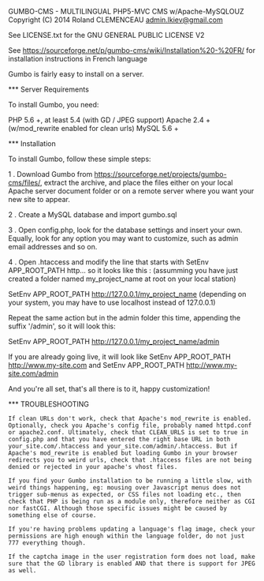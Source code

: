 GUMBO-CMS - MULTILINGUAL PHP5-MVC CMS w/Apache-MySQLOUZ
Copyright (C) 2014 Roland CLEMENCEAU admin.lkiev@gmail.com

See LICENSE.txt for the GNU GENERAL PUBLIC LICENSE V2

See https://sourceforge.net/p/gumbo-cms/wiki/Installation%20-%20FR/ for installation instructions in French language

Gumbo is fairly easy to install on a server.

*** Server Requirements

To install Gumbo, you need:

PHP 5.6 +, at least 5.4 (with GD / JPEG support)
Apache 2.4 + (w/mod_rewrite enabled for clean urls)
MySQL 5.6 +

*** Installation

To install Gumbo, follow these simple steps:

1 . Download Gumbo from https://sourceforge.net/projects/gumbo-cms/files/, extract the archive,
and place the files either on your local Apache server document folder or on a remote server where you want your new site to appear.

2 . Create a MySQL database and import gumbo.sql

3 . Open config.php, look for the database settings and insert your own.
Equally, look for any option you may want to customize, such as admin email addresses and so on.

4 . Open .htaccess and modify the line that starts with SetEnv APP_ROOT_PATH http... so it looks like this :
(assumming you have just created a folder named my_project_name at root on your local station)

SetEnv APP_ROOT_PATH http://127.0.0.1/my_project_name   (depending on your system, you may have to use localhost instead of 127.0.0.1)

Repeat the same action but in the admin folder this time, appending the suffix '/admin', so it will look this:

SetEnv APP_ROOT_PATH http://127.0.0.1/my_project_name/admin

If you are already going live, it will look like SetEnv APP_ROOT_PATH http://www.my-site.com and SetEnv APP_ROOT_PATH http://www.my-site.com/admin

And you're all set, that's all there is to it, happy customization!

*** TROUBLESHOOTING

    If clean URLs don't work, check that Apache's mod_rewrite is enabled. Optionally, check you Apache's config file, probably named httpd.conf or apache2.conf. Ultimately, check that CLEAN_URLS is set to true in config.php and that you have entered the right base URL in both your_site.com/.htaccess and your_site.com/admin/.htaccess. But if Apache's mod_rewrite is enabled but loading Gumbo in your browser redirects you to weird urls, check that .htaccess files are not being denied or rejected in your apache's vhost files.

    If you find your Gumbo installation to be running a little slow, with weird things happening, eg: mousing over Javascript menus does not trigger sub-menus as expected, or CSS files not loading etc., then check that PHP is being run as a module only, therefore neither as CGI nor fastCGI. Although those specific issues might be caused by something else of course.

    If you're having problems updating a language's flag image, check your permissions are high enough within the language folder, do not just 777 everything though.

    If the captcha image in the user registration form does not load, make sure that the GD library is enabled AND that there is support for JPEG as well.
